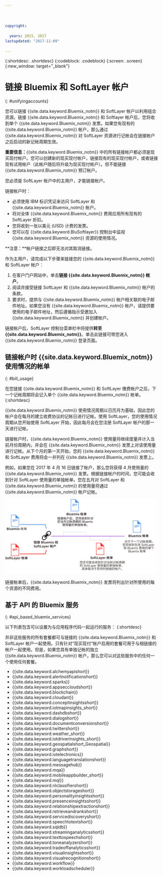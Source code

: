 ```yaml
---



copyright:

  years: 2015, 2017
lastupdated: "2017-11-09"

---
```


{:shortdesc: .shortdesc}
{:codeblock: .codeblock}
{:screen: .screen}
{:new_window: target="_blank"}

# 链接 Bluemix 和 SoftLayer 帐户
{: #unifyingaccounts}

您可以链接 {{site.data.keyword.Bluemix_notm}} 和 SoftLayer 帐户以利用组合资源。链接 {{site.data.keyword.Bluemix_notm}} 和 Softlayer 帐户后，您将收到单个 {{site.data.keyword.Bluemix_notm}} 发票。如果您有现有的 {{site.data.keyword.Bluemix_notm}} 帐户，那么通过 {{site.data.keyword.Bluemix_notm}} 对 SoftLayer 资源进行记帐会在链接帐户之后启动的新记帐周期生效。


**重要信息：**{{site.data.keyword.Bluemix_notm}} 中的所有链接帐户都必须是现买现付帐户。您可以创建新的现买现付帐户，链接现有的现买现付帐户，或者链接现有试用帐户（此帐户随后将升级为现买现付帐户）。但不能链接 {{site.data.keyword.Bluemix_notm}} 预订帐户。

您必须是 SoftLayer 帐户中的主用户，才能链接帐户。

链接帐户时：

* 必须使用 IBM 标识凭证来访问 SoftLayer 和 {{site.data.keyword.Bluemix_notm}} 帐户。
* 将对全体 {{site.data.keyword.Bluemix_notm}} 费用应用所有现有的 SoftLayer 折扣。
* 您将收到一张以美元 (USD) 计费的发票。
* 您可以在 {{site.data.keyword.BluSoftlayer}} 控制台中监视 {{site.data.keyword.Bluemix_notm}} 资源的使用情况。

**注意：**帐户链接之后即无法对其取消链接。  

作为主用户，请完成以下步骤来链接您的 {{site.data.keyword.Bluemix_notm}} 和 SoftLayer 帐户：

 1. 在客户门户网站中，单击**链接 {{site.data.keyword.Bluemix_notm}} 帐户**。
 2. 阅读并接受链接 SoftLayer 和 {{site.data.keyword.Bluemix_notm}} 帐户的条款。
 3. 要求时，提供与 {{site.data.keyword.Bluemix_notm}} 帐户相关联的电子邮件地址。如果您没有 {{site.data.keyword.Bluemix_notm}} 帐户，请提供要使用的电子邮件地址，然后遵循指示受邀加入 {{site.data.keyword.Bluemix_notm}} 并创建帐户。

链接帐户后，SoftLayer 控制台菜单栏中将提供**转至 {{site.data.keyword.Bluemix_notm}}**。单击此链接可带您进入 {{site.data.keyword.Bluemix_notm}} 登录页面。

## 链接帐户时 {{site.data.keyword.Bluemix_notm}} 使用情况的帐单
{: #bill_usage}

在您链接 {{site.data.keyword.Bluemix_notm}} 和 SoftLayer 缴费帐户之后，下一个记帐周期将会记入单个 {{site.data.keyword.Bluemix_notm}} 帐单。
{:shortdesc}

{{site.data.keyword.Bluemix_notm}} 使用情况周期以日历月为基础，因此您的帐户会在每月的建立收费协议的记帐日进行记帐。使用 SoftLayer，您的使用情况周期从您开始使用 SoftLayer 开始，因此每月会在您注册 SoftLayer 帐户的那一天进行记帐。 

链接帐户时，{{site.data.keyword.Bluemix_notm}} 使用量将继续度量并计入当前月份周期内，并会在 {{site.data.keyword.Bluemix_notm}} 发票上对该使用量进行记帐。从下个月的第一天开始，您的 {{site.data.keyword.Bluemix_notm}} 和 SoftLayer 费用将会一并列在 {{site.data.keyword.Bluemix_notm}} 发票上。

例如，如果您在 2017 年 4 月 16 日链接了帐户，那么您将获得 4 月使用量的 {{site.data.keyword.Bluemix_notm}} 发票。根据链接帐户的时间，您可能会收到针对 SoftLayer 使用量的单独帐单。您在五月对 SoftLayer 和 {{site.data.keyword.Bluemix_notm}} 的使用量将通过 {{site.data.keyword.Bluemix_notm}} 帐户记帐。

![链接 Bluemix 和 SoftLayer 帐户摘要](BluemixSoftLayerBill.svg)

链接帐单后，{{site.data.keyword.Bluemix_notm}} 发票将列出针对所使用的每个资源的不同费用。

## 基于 API 的 Bluemix 服务
{: #api_based_bluemix_services}

以下列表包含可以设置为与应用程序代码一起运行的服务：
{:shortdesc}

并非这些服务的所有套餐都可与链接的 {{site.data.keyword.Bluemix_notm}} 和 SoftLayer 帐户一起使用。只有针对“现买现付”帐户启用的套餐可用于与相链接的帐户一起使用。但是，如果您具有单独记帐的独立 {{site.data.keyword.Bluemix_notm}} 帐户，那么您可以对这些服务中的任何一个使用任何套餐。

* {{site.data.keyword.alchemyapishort}}
* {{site.data.keyword.alertnotificationshort}}
* {{site.data.keyword.sparks}}
* {{site.data.keyword.appseccloudshort}}
* {{site.data.keyword.blockchain}}
* {{site.data.keyword.cloudant}}
* {{site.data.keyword.conceptinsightsshort}}
* {{site.data.keyword.iotmapinsights_short}}
* {{site.data.keyword.dashdbshort}}
* {{site.data.keyword.dialogshort}}
* {{site.data.keyword.documentconversionshort}}
* {{site.data.keyword.twittershort}}
* {{site.data.keyword.weather_short}}
* {{site.data.keyword.iotdriverinsights_short}}
* {{site.data.keyword.geospatialshort_Geospatial}}
* {{site.data.keyword.graphshort}}
* {{site.data.keyword.iotelectronics}}
* {{site.data.keyword.languagetranslationshort}}
* {{site.data.keyword.messagehub}}
* {{site.data.keyword.mqa}}
* {{site.data.keyword.mobileappbuilder_short}}
* {{site.data.keyword.mql}}
* {{site.data.keyword.nlclassifiershort}}
* {{site.data.keyword.objectstorageshort}}
* {{site.data.keyword.personalityinsightsshort}}
* {{site.data.keyword.presenceinsightsshort}}
* {{site.data.keyword.relationshipextractionshort}}
* {{site.data.keyword.retrieveandrankshort}}
* {{site.data.keyword.servicediscoveryshort}}
* {{site.data.keyword.speechtotextshort}}
* {{site.data.keyword.sqldb}}
* {{site.data.keyword.streaminganalyticsshort}}
* {{site.data.keyword.texttospeechshort}}
* {{site.data.keyword.toneanalyzershort}}
* {{site.data.keyword.tradeoffanalyticsshort}}
* {{site.data.keyword.visualinsightsshort}}
* {{site.data.keyword.visualrecognitionshort}}
* {{site.data.keyword.workflow}}
* {{site.data.keyword.workloadscheduler}}
